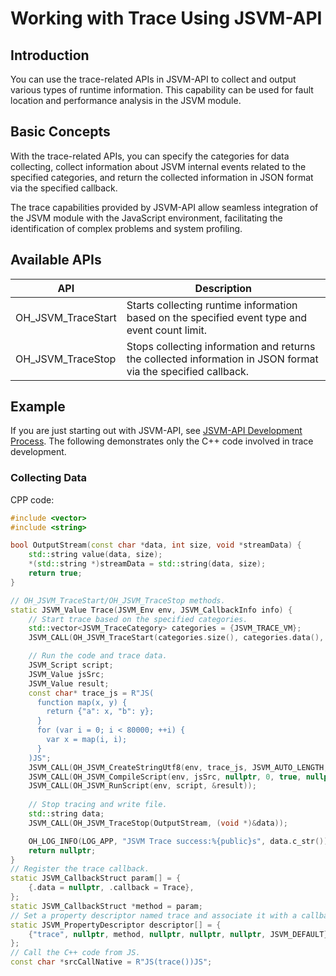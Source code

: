# Working with Trace Using JSVM-API

## Introduction

You can use the trace-related APIs in JSVM-API to collect and output various types of runtime information. This capability can be used for fault location and performance analysis in the JSVM module.

## Basic Concepts

With the trace-related APIs, you can specify the categories for data collecting, collect information about JSVM internal events related to the specified categories, and return the collected information in JSON format via the specified callback.

The trace capabilities provided by JSVM-API allow seamless integration of the JSVM module with the JavaScript environment, facilitating the identification of complex problems and system profiling.

## Available APIs

| API                      | Description                      |
|----------------------------|--------------------------------|
| OH_JSVM_TraceStart           | Starts collecting runtime information based on the specified event type and event count limit. |
| OH_JSVM_TraceStop        | Stops collecting information and returns the collected information in JSON format via the specified callback. |

## Example

If you are just starting out with JSVM-API, see [JSVM-API Development Process](use-jsvm-process.md). The following demonstrates only the C++ code involved in trace development.

### Collecting Data

CPP code:

```cpp
#include <vector>
#include <string>

bool OutputStream(const char *data, int size, void *streamData) {
    std::string value(data, size);
    *(std::string *)streamData = std::string(data, size);
    return true;
}

// OH_JSVM_TraceStart/OH_JSVM_TraceStop methods.
static JSVM_Value Trace(JSVM_Env env, JSVM_CallbackInfo info) {
    // Start trace based on the specified categories.
    std::vector<JSVM_TraceCategory> categories = {JSVM_TRACE_VM};
    JSVM_CALL(OH_JSVM_TraceStart(categories.size(), categories.data(), "trace test", 0));

    // Run the code and trace data.
    JSVM_Script script;
    JSVM_Value jsSrc;
    JSVM_Value result;
    const char* trace_js = R"JS(
      function map(x, y) {
        return {"a": x, "b": y};
      }
      for (var i = 0; i < 80000; ++i) {
        var x = map(i, i);
      }
    )JS";
    JSVM_CALL(OH_JSVM_CreateStringUtf8(env, trace_js, JSVM_AUTO_LENGTH, &jsSrc));
    JSVM_CALL(OH_JSVM_CompileScript(env, jsSrc, nullptr, 0, true, nullptr, &script));
    JSVM_CALL(OH_JSVM_RunScript(env, script, &result));
    
    // Stop tracing and write file.
    std::string data;
    JSVM_CALL(OH_JSVM_TraceStop(OutputStream, (void *)&data));

    OH_LOG_INFO(LOG_APP, "JSVM Trace success:%{public}s", data.c_str());
    return nullptr;
}
// Register the trace callback.
static JSVM_CallbackStruct param[] = {
    {.data = nullptr, .callback = Trace},
};
static JSVM_CallbackStruct *method = param;
// Set a property descriptor named trace and associate it with a callback. This allows the Trace callback to be called from JS.
static JSVM_PropertyDescriptor descriptor[] = {
    {"trace", nullptr, method, nullptr, nullptr, nullptr, JSVM_DEFAULT},
};
// Call the C++ code from JS.
const char *srcCallNative = R"JS(trace())JS";
```

